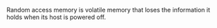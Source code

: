 Random access memory is volatile memory that loses the information it holds when its host is powered off. 